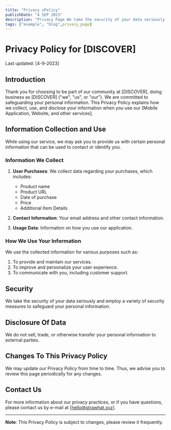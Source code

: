 ```yaml
---
title: "Privacy sPolicy"
publishDate: "4 SEP 2023"
description: "Privacy Page We take the security of your data seriously and employ a variety of security measures to safeguard your personal information."
tags: ["example", "blog",privacy_page]
---
```


# Privacy Policy for [DISCOVER]

Last updated: [4-9-2023]

## Introduction

Thank you for choosing to be part of our community at [DISCOVER], doing business as [DISCOVER] ("we", "us", or "our"). We are committed to safeguarding your personal information. This Privacy Policy explains how we collect, use, and disclose your information when you use our [Mobile Application, Website, and other services].

## Information Collection and Use

While using our service, we may ask you to provide us with certain personal information that can be used to contact or identify you.

### Information We Collect

1. **User Purchases**: We collect data regarding your purchases, which includes:
    - Product name
    - Product URL
    - Date of purchase
    - Price
    - Additional Item Details

2. **Contact Information**: Your email address and other contact information.

3. **Usage Data**: Information on how you use our application.

### How We Use Your Information

We use the collected information for various purposes such as:

1. To provide and maintain our services.
2. To improve and personalize your user experience.
3. To communicate with you, including customer support.

## Security

We take the security of your data seriously and employ a variety of security measures to safeguard your personal information.

## Disclosure Of Data

We do not sell, trade, or otherwise transfer your personal information to external parties.

## Changes To This Privacy Policy

We may update our Privacy Policy from time to time. Thus, we advise you to review this page periodically for any changes.

## Contact Us

For more information about our privacy practices, or if you have questions, please contact us by e-mail at [hello@strawhat.xyz].

---

**Note**: This Privacy Policy is subject to changes, please review it frequently.

